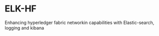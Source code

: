 # ELK-HF
Enhancing hyperledger fabric networkin capabilities with Elastic-search, logging and kibana 
